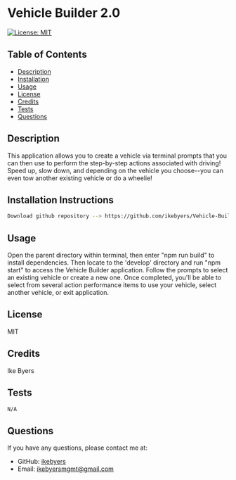 # Vehicle Builder 2.0
[![License: MIT](https://img.shields.io/badge/License-MIT-yellow.svg)](https://opensource.org/licenses/MIT)
## Table of Contents
- [Description](#description)
- [Installation](#installation-instructions)
- [Usage](#usage)
- [License](#license)
- [Credits](#credits)
- [Tests](#tests)
- [Questions](#questions)

## Description
This application allows you to create a vehicle via terminal prompts that you can then use to perform the step-by-step actions associated with driving! Speed up, slow down, and depending on the vehicle you choose--you can even tow  another existing vehicle or do a wheelie!

## Installation Instructions
```bash
Download github repository --> https://github.com/ikebyers/Vehicle-Builder
```

## Usage
Open the parent directory within terminal, then enter "npm run build" to install dependencies. Then locate to the 'develop' directory and run "npm start" to access the Vehicle Builder application. Follow the prompts to select an existing vehicle or create a new one. Once completed, you'll be able to select from several action performance items to use your vehicle, select another vehicle, or exit application.

## License 
MIT

## Credits
Ike Byers

## Tests
```bash
N/A
```

## Questions
If you have any questions, please contact me at:
- GitHub: [ikebyers](https://github.com/ikebyers)
- Email: ikebyersmgmt@gmail.com
